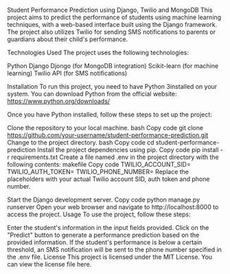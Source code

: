 Student Performance Prediction using Django, Twilio and MongoDB
This project aims to predict the performance of students using machine learning techniques, with a web-based interface built using the Django framework. The project also utilizes Twilio for sending SMS notifications to parents or guardians about their child's performance.

Technologies Used
The project uses the following technologies:

Python 
Django
Djongo (for MongoDB integration)
Scikit-learn (for machine learning)
Twilio API (for SMS notifications)

Installation
To run this project, you need to have Python 3installed on your system. You can download Python from the official website: https://www.python.org/downloads/

Once you have Python installed, follow these steps to set up the project:

Clone the repository to your local machine.
bash
Copy code
git clone https://github.com/your-username/student-performance-prediction.git
Change to the project directory.
bash
Copy code
cd student-performance-prediction
Install the project dependencies using pip.
Copy code
pip install -r requirements.txt
Create a file named .env in the project directory with the following contents:
makefile
Copy code
TWILIO_ACCOUNT_SID=<your-twilio-account-sid>
TWILIO_AUTH_TOKEN=<your-twilio-auth-token>
TWILIO_PHONE_NUMBER=<your-twilio-phone-number>
Replace the placeholders with your actual Twilio account SID, auth token and phone number.

Start the Django development server.
Copy code
python manage.py runserver
Open your web browser and navigate to http://localhost:8000 to access the project.
Usage
To use the project, follow these steps:

Enter the student's information in the input fields provided.
Click on the "Predict" button to generate a performance prediction based on the provided information.
If the student's performance is below a certain threshold, an SMS notification will be sent to the phone number specified in the .env file.
License
This project is licensed under the MIT License. You can view the license file here.



